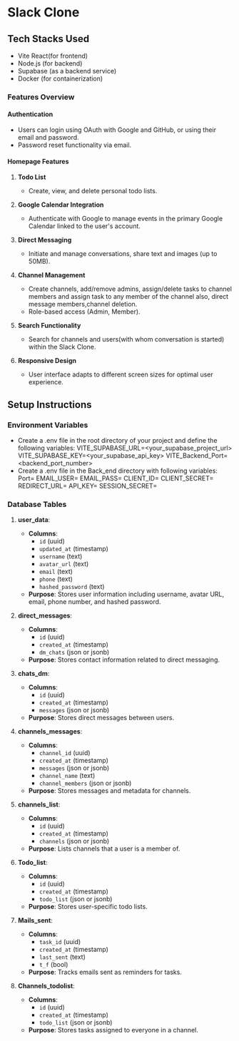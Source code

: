 # Slack Clone

## Tech Stacks Used
- Vite React(for frontend)
- Node.js (for backend)
- Supabase (as a backend service)
- Docker (for containerization)

### Features Overview

#### Authentication
- Users can login using OAuth with Google and GitHub, or using their email and password.
- Password reset functionality via email.

#### Homepage Features
1. **Todo List**
   - Create, view, and delete personal todo lists.

2. **Google Calendar Integration**
   - Authenticate with Google to manage events in the primary Google Calendar linked to the user's account.

3. **Direct Messaging**
   - Initiate and manage conversations, share text and images (up to 50MB).

4. **Channel Management**
   - Create channels, add/remove admins, assign/delete tasks to channel members and assign task to any member of the channel also, direct message members,channel deletion.
   - Role-based access (Admin, Member).

5. **Search Functionality**
   - Search for channels and users(with whom conversation is started) within the Slack Clone.

6. **Responsive Design**
   - User interface adapts to different screen sizes for optimal user experience.

## Setup Instructions

### Environment Variables

- Create a .env file in the root directory of your project and define the following variables:
VITE_SUPABASE_URL=<your_supabase_project_url>
VITE_SUPABASE_KEY=<your_supabase_api_key>
VITE_Backend_Port=<backend_port_number>
- Create a .env file in the Back_end directory with following variables:
Port=<Your backend port>
EMAIL_USER=<your mail for nodemailer>
EMAIL_PASS=<the secret key given by google cloud for nodemailer>
CLIENT_ID=<your cloud project cleint id>
CLIENT_SECRET=<your cloud project cleint secret>
REDIRECT_URL=<redirect url after oauth is done>
API_KEY=<API key from google cloud>
SESSION_SECRET=<session secret generated by you>

### Database Tables

1. **user_data**:
   - **Columns**:
     - `id` (uuid)
     - `updated_at` (timestamp)
     - `username` (text)
     - `avatar_url` (text)
     - `email` (text)
     - `phone` (text)
     - `hashed_password` (text)
   - **Purpose**: Stores user information including username, avatar URL, email, phone number, and hashed password.

2. **direct_messages**:
   - **Columns**:
     - `id` (uuid)
     - `created_at` (timestamp)
     - `dm_chats` (json or jsonb)
   - **Purpose**: Stores contact information related to direct messaging.

3. **chats_dm**:
   - **Columns**:
     - `id` (uuid)
     - `created_at` (timestamp)
     - `messages` (json or jsonb)
   - **Purpose**: Stores direct messages between users.

4. **channels_messages**:
   - **Columns**:
     - `channel_id` (uuid)
     - `created_at` (timestamp)
     - `messages` (json or jsonb)
     - `channel_name` (text)
     - `channel_members` (json or jsonb)
   - **Purpose**: Stores messages and metadata for channels.

5. **channels_list**:
   - **Columns**:
     - `id` (uuid)
     - `created_at` (timestamp)
     - `channels` (json or jsonb)
   - **Purpose**: Lists channels that a user is a member of.

6. **Todo_list**:
   - **Columns**:
     - `id` (uuid)
     - `created_at` (timestamp)
     - `todo_list` (json or jsonb)
   - **Purpose**: Stores user-specific todo lists.

7. **Mails_sent**:
   - **Columns**:
     - `task_id` (uuid)
     - `created_at` (timestamp)
     - `last_sent` (text)
     - `t_f` (bool)
   - **Purpose**: Tracks emails sent as reminders for tasks.

8. **Channels_todolist**:
   - **Columns**:
     - `id` (uuid)
     - `created_at` (timestamp)
     - `todo_list` (json or jsonb)
   - **Purpose**: Stores tasks assigned to everyone in a channel.
